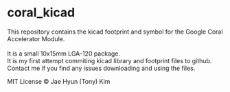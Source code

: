 # coral_kicad
This repository contains the kicad footprint and symbol for the Google Coral Accelerator Module.  
<br>It is a small 10x15mm LGA-120 package.
<br>It is my first attempt commiting kicad library and footprint files to github.  Contact me if you find any issues downloading and using the files.

MIT License
©️ Jae Hyun (Tony) Kim

